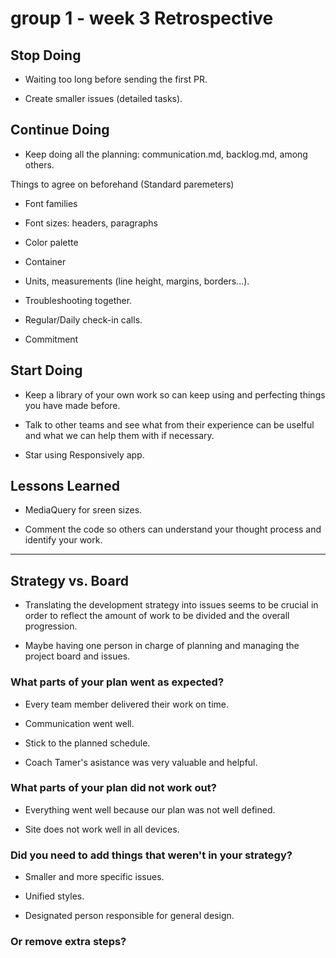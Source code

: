 # group 1 - week 3 Retrospective

## Stop Doing

- Waiting too long before sending the first PR.

- Create smaller issues (detailed tasks).

## Continue Doing

- Keep doing all the planning: communication.md, backlog.md, among others.

Things to agree on beforehand (Standard paremeters)

 - Font families
 - Font sizes: headers, paragraphs
 - Color palette
 - Container
 - Units, measurements (line height, margins, borders...).

- Troubleshooting together.

- Regular/Daily check-in calls.

- Commitment

## Start Doing

- Keep a library of your own work so can keep using and perfecting
 things you have made before.

- Talk to other teams and see what from their experience
 can be uselful and what we can help them with if necessary.

- Star using Responsively app.

## Lessons Learned

- MediaQuery for sreen sizes.

- Comment the code so others can understand your thought process
 and identify your work.

---

## Strategy vs. Board

- Translating the development strategy into issues 
seems to be crucial in order to reflect the amount
of work to be divided and the overall progression.

- Maybe having one person in charge of planning 
and managing the project board and issues.

### What parts of your plan went as expected?

- Every team member delivered their work on time.

- Communication went well.

- Stick to the planned schedule.

- Coach Tamer's asistance was very valuable and helpful.

### What parts of your plan did not work out?

- Everything went well because our plan was not well defined.

- Site does not work well in all devices.

### Did you need to add things that weren't in your strategy?

- Smaller and more specific issues.

- Unified styles.

- Designated person responsible for general design.

### Or remove extra steps?
